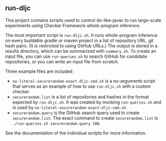 ## run-dljc

This project contains scripts used to control do-like-javac to run large-scale experiments using Checker Framework whole-program inference.

The most important script is `run-dljc.sh`. It runs whole-program inference on every buildable gradle or maven project in a list of
repository URL, git hash pairs. (It is restricted to using GitHub URLs.) The output is stored in a results directory, which can be summarized
with `summary.sh`. To create an input file, you can use `run-queries.sh` to search GitHub for candidate repositories, or you can write
an input file from scratch.

Three example files are included:
* `no-literal-securerandom-exact-dljc-cmd.sh` is a no-arguments script that serves as an example of how to use `run-dljc.sh` with a
custom checker.
* `securerandom.list` is a list of repositories and hashes in the format expected by `run-dljc.sh`. It was created by invoking `run-queries.sh`
and is used by `no-literal-securerandom-exact-dljc-cmd.sh`.
* `securerandom.query` is the GitHub search query used to create `securerandom.list`. The exact command to create `securerandom.list` is
`./run-queries.sh securerandom.query 100`.

See the documentation of the individual scripts for more information.
